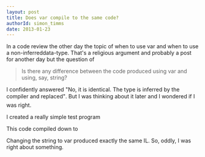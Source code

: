 ```yaml
---
layout: post
title: Does var compile to the same code?
authorId: simon_timms
date: 2013-01-23
---
```


In a code review the other day the topic of when to use var and when to use a non-inferreddata-type. That's a religious argument and probably a post for another day but the question of

> Is there any difference between the code produced using var and using, say, string?

I confidently answered "No, it is identical. The type is inferred by the compiler and replaced". But I was thinking about it later and I wondered if I was right.

I created a really simple test program

<script src='https://gist.github.com/4582521.js'></script>

This code compiled down to

<script src='https://gist.github.com/4582508.js'></script>

Changing the string to var produced exactly the same IL. So, oddly, I was right about something.



